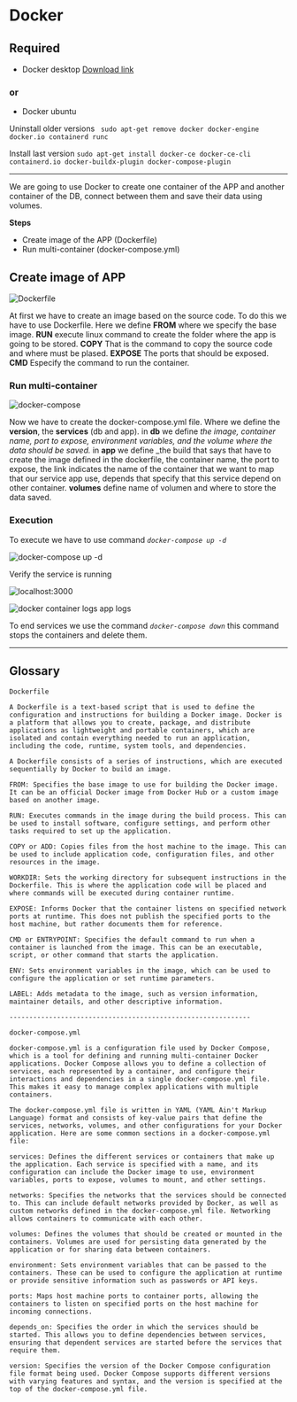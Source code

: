 # Docker 

## Required

- Docker desktop [Download link](https://docs.docker.com/get-docker/)

### or

- Docker ubuntu

Uninstall older versions
` sudo apt-get remove docker docker-engine docker.io containerd runc`

Install last version
`sudo apt-get install docker-ce docker-ce-cli containerd.io docker-buildx-plugin docker-compose-plugin`

---

We are going to use Docker to create one container of the APP and another container of the DB, connect between them and save their data using volumes.

**Steps**
- Create image of the APP (Dockerfile)
- Run multi-container (docker-compose.yml) 

## Create image of APP

![Dockerfile](https://github.com/brandonruizmora/docker-node-mongo/blob/master/images/1.png?raw=true)

At first we have to create an image based on the source code. To do this we have to use Dockerfile. Here we define **FROM** where we specify the base image. **RUN** execute linux command to create the folder where the app is going to be stored. **COPY** That is the command to copy the source code and where must be plased. **EXPOSE** The ports that should be exposed. **CMD** Especify the command to run the container.

### Run multi-container

![docker-compose](https://github.com/brandonruizmora/docker-node-mongo/blob/master/images/2.png?raw=true)

Now we have to create the docker-compose.yml file. Where we define the **version**, the **services** (db and app). in **db** we define _the image, container name, port to expose, environment variables, and the volume where the data should be saved._ in **app** we define _the build that says that have to create the image defined in the dockerfile, the container name, the port to expose, the link indicates the name of the container that we want to map that our service app use, depends that specify that this service depend on other container. **volumes** define name of volumen and where to store the data saved.

### Execution

To execute we have to use command _`docker-compose up -d`_

![docker-compose up -d](https://github.com/brandonruizmora/docker-node-mongo/blob/master/images/3.png?raw=true)

Verify the service is running

![localhost:3000](https://github.com/brandonruizmora/docker-node-mongo/blob/master/images/5.png?raw=true)

![docker container logs app](https://github.com/brandonruizmora/docker-node-mongo/blob/master/images/6.png?raw=true)
logs

To end services we use the command _`docker-compose down`_ this command stops the containers and delete them.

---

## Glossary

    Dockerfile

    A Dockerfile is a text-based script that is used to define the configuration and instructions for building a Docker image. Docker is a platform that allows you to create, package, and distribute applications as lightweight and portable containers, which are isolated and contain everything needed to run an application, including the code, runtime, system tools, and dependencies.

    A Dockerfile consists of a series of instructions, which are executed sequentially by Docker to build an image.

    FROM: Specifies the base image to use for building the Docker image. It can be an official Docker image from Docker Hub or a custom image based on another image.

    RUN: Executes commands in the image during the build process. This can be used to install software, configure settings, and perform other tasks required to set up the application.

    COPY or ADD: Copies files from the host machine to the image. This can be used to include application code, configuration files, and other resources in the image.

    WORKDIR: Sets the working directory for subsequent instructions in the Dockerfile. This is where the application code will be placed and where commands will be executed during container runtime.

    EXPOSE: Informs Docker that the container listens on specified network ports at runtime. This does not publish the specified ports to the host machine, but rather documents them for reference.

    CMD or ENTRYPOINT: Specifies the default command to run when a container is launched from the image. This can be an executable, script, or other command that starts the application.

    ENV: Sets environment variables in the image, which can be used to configure the application or set runtime parameters.

    LABEL: Adds metadata to the image, such as version information, maintainer details, and other descriptive information.

    -------------------------------------------------------------

    docker-compose.yml

    docker-compose.yml is a configuration file used by Docker Compose, which is a tool for defining and running multi-container Docker applications. Docker Compose allows you to define a collection of services, each represented by a container, and configure their interactions and dependencies in a single docker-compose.yml file. This makes it easy to manage complex applications with multiple containers.

    The docker-compose.yml file is written in YAML (YAML Ain't Markup Language) format and consists of key-value pairs that define the services, networks, volumes, and other configurations for your Docker application. Here are some common sections in a docker-compose.yml file:

    services: Defines the different services or containers that make up the application. Each service is specified with a name, and its configuration can include the Docker image to use, environment variables, ports to expose, volumes to mount, and other settings.

    networks: Specifies the networks that the services should be connected to. This can include default networks provided by Docker, as well as custom networks defined in the docker-compose.yml file. Networking allows containers to communicate with each other.

    volumes: Defines the volumes that should be created or mounted in the containers. Volumes are used for persisting data generated by the application or for sharing data between containers.

    environment: Sets environment variables that can be passed to the containers. These can be used to configure the application at runtime or provide sensitive information such as passwords or API keys.

    ports: Maps host machine ports to container ports, allowing the containers to listen on specified ports on the host machine for incoming connections.

    depends_on: Specifies the order in which the services should be started. This allows you to define dependencies between services, ensuring that dependent services are started before the services that require them.

    version: Specifies the version of the Docker Compose configuration file format being used. Docker Compose supports different versions with varying features and syntax, and the version is specified at the top of the docker-compose.yml file.


